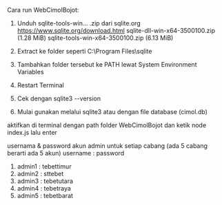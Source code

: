 Cara run WebCimolBojot:

1. Unduh sqlite-tools-win… .zip dari sqlite.org
https://www.sqlite.org/download.html
sqlite-dll-win-x64-3500100.zip (1.28 MiB)
sqlite-tools-win-x64-3500100.zip (6.13 MiB)

2. Extract ke folder seperti C:\Program Files\sqlite

3. Tambahkan folder tersebut ke PATH lewat System Environment Variables

4. Restart Terminal

5. Cek dengan sqlite3 --version

6. Mulai gunakan melalui sqlite3 atau dengan file database (cimol.db)

aktifkan di terminal dengan path folder WebCimolBojot dan ketik node index.js lalu enter

usernama & password akun admin untuk setiap cabang (ada 5 cabang berarti ada 5 akun)
username : password
1. admin1 : tebettimur
2. admin2 : sttebet
3. admin3 : tebetutara
4. admin4 : tebetraya
5. admin5 : tebetbarat
